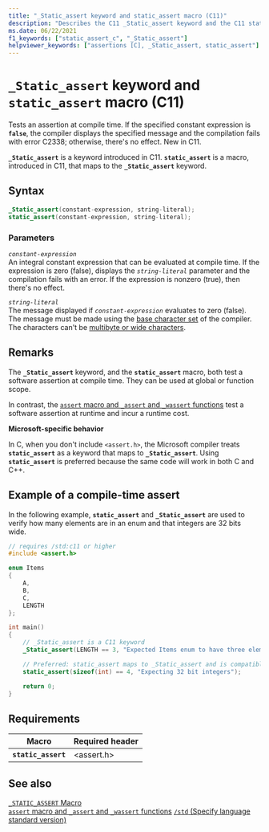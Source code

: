 ```yaml
---
title: "_Static_assert keyword and static_assert macro (C11)"
description: "Describes the C11 _Static_assert keyword and the C11 static_assert macro."
ms.date: 06/22/2021
f1_keywords: ["static_assert_c", "_Static_assert"]
helpviewer_keywords: ["assertions [C], _Static_assert, static_assert"]
---
```


# `_Static_assert` keyword and `static_assert` macro (C11)

Tests an assertion at compile time. If the specified constant expression is **`false`**, the compiler displays the specified message and the compilation fails with error C2338; otherwise, there's no effect. New in C11.

**`_Static_assert`** is a keyword introduced in C11. **`static_assert`** is a macro, introduced in C11, that maps to the **`_Static_assert`** keyword.

## Syntax

```C
_Static_assert(constant-expression, string-literal);
static_assert(constant-expression, string-literal);
```

### Parameters

*`constant-expression`*\
An integral constant expression that can be evaluated at compile time. If the expression is zero (false), displays the *`string-literal`* parameter and the compilation fails with an error. If the expression is nonzero (true), then there's no effect.

*`string-literal`*\
The message displayed if *`constant-expression`* evaluates to zero (false). The message must be made using the [base character set](../c-language/ascii-character-set.md) of the compiler. The characters can't be [multibyte or wide characters](../c-language/multibyte-and-wide-characters.md).

## Remarks

The **`_Static_assert`** keyword, and the **`static_assert`** macro, both test a software assertion at compile time. They can be used at global or function scope.

In contrast, the [`assert` macro and `_assert` and `_wassert` functions](../c-runtime-library/reference/assert-macro-assert-wassert.md) test a software assertion at runtime and incur a runtime cost.

**Microsoft-specific behavior**

In C, when you don't include `<assert.h>`, the Microsoft compiler treats **`static_assert`** as a keyword that maps to **`_Static_assert`**. Using **`static_assert`** is preferred because the same code will work in both C and C++.

## Example of a compile-time assert

In the following example, **`static_assert`** and **`_Static_assert`** are used to verify how many elements are in an enum and that integers are 32 bits wide.

```C
// requires /std:c11 or higher
#include <assert.h>

enum Items
{
    A,
    B,
    C,
    LENGTH
};

int main()
{
    // _Static_assert is a C11 keyword
    _Static_assert(LENGTH == 3, "Expected Items enum to have three elements");

    // Preferred: static_assert maps to _Static_assert and is compatible with C++
    static_assert(sizeof(int) == 4, "Expecting 32 bit integers"); 

    return 0;
}
```

## Requirements

|Macro|Required header|
|-------------|---------------------|
|**`static_assert`**|\<assert.h>|

## See also

[`_STATIC_ASSERT` Macro](../c-runtime-library/reference/static-assert-macro.md)\
[`assert` macro and `_assert` and `_wassert` functions](../c-runtime-library/reference/assert-macro-assert-wassert.md)
[`/std` (Specify language standard version)](../build/reference/std-specify-language-standard-version.md)
